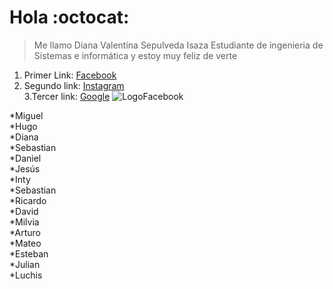 # Hola  :octocat:
> Me llamo Diana Valentina Sepulveda Isaza 
>Estudiante de ingenieria de Sistemas e informática
>y estoy muy feliz de verte
1. Primer Link: [Facebook](https://www.facebook.com/)  
2. Segundo link: [Instagram](https://www.instagram.com/laklaxe/)   
3.Tercer link: [Google](https://www.google.com.mx/) 
![LogoFacebook](https://cdn.pixabay.com/photo/2015/05/17/10/51/facebook-770688_960_720.png)  

*Miguel  
*Hugo  
*Diana  
*Sebastian  
*Daniel  
*Jesús  
*Inty  
*Sebastian  
*Ricardo  
*David  
*Milvia  
*Arturo  
*Mateo  
*Esteban  
*Julian  
*Luchis  